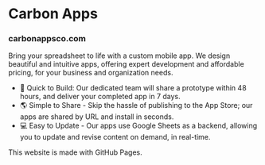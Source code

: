 # Carbon Apps

### carbonappsco.com

Bring your spreadsheet to life with a custom mobile app. We design beautiful and intuitive apps, offering expert development and affordable pricing, for your business and organization needs.

- :rocket: Quick to Build: Our dedicated team will share a prototype within 48 hours, and deliver your completed app in 7 days.
- :earth_americas: Simple to Share - Skip the hassle of publishing to the App Store; our apps are shared by URL and install in seconds.
- :computer: Easy to Update - Our apps use Google Sheets as a backend, allowing you to update and revise content on demand, in real-time.

This website is made with GitHub Pages.
